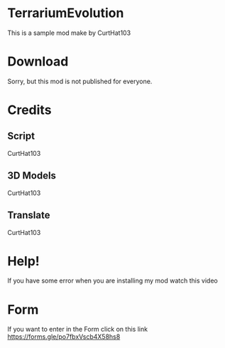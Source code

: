 # TerrariumEvolution
This is a sample mod make by CurtHat103
# Download
Sorry, but this mod is not published for everyone.
# Credits

## Script
CurtHat103

## 3D Models
CurtHat103 

## Translate
CurtHat103

# Help!

If you have some error when you are installing my mod watch this video

# Form

If you want to enter in the Form click on this link 
https://forms.gle/po7fbxVscb4X58hs8
